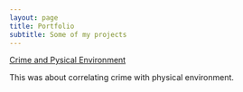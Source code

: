 ```yaml
---
layout: page
title: Portfolio
subtitle: Some of my projects 
---
```



[Crime and Pysical Environment](_posts/portfolio/2022-06-28-crime-and-physical-environment.md)

This was about correlating crime with physical environment. 
